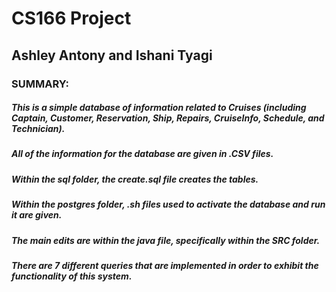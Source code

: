 # CS166 Project
## Ashley Antony and Ishani Tyagi
### SUMMARY: 
##### This is a simple database of information related to Cruises (including Captain, Customer, Reservation, Ship, Repairs, CruiseInfo, Schedule, and Technician).
##### All of the information for the database are given in .CSV files. 
##### Within the sql folder, the create.sql file creates the tables.
##### Within the postgres folder, .sh files used to activate the database and run it are given.
##### The main edits are within the java file, specifically within the SRC folder.
##### There are 7 different queries that are implemented in order to exhibit the functionality of this system.

